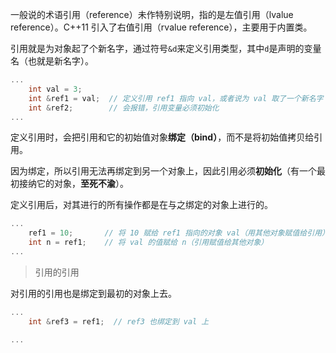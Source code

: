 一般说的术语引用（reference）未作特别说明，指的是左值引用（lvalue reference）。C++11 引入了右值引用（rvalue reference），主要用于内置类。

引用就是为对象起了个新名字，通过符号`&d`来定义引用类型，其中`d`是声明的变量名（也就是新名字）。

```c++
...
    int val = 3;           
	int &ref1 = val;  // 定义引用 ref1 指向 val，或者说为 val 取了一个新名字 ref1
	int &ref2;        // 会报错，引用变量必须初始化
...
```

定义引用时，会把引用和它的初始值对象**绑定（bind）**，而不是将初始值拷贝给引用。



因为绑定，所以引用无法再绑定到另一个对象上，因此引用必须**初始化**（有一个最初接纳它的对象，**至死不渝**）。



定义引用后，对其进行的所有操作都是在与之绑定的对象上进行的。

```c++
...
    ref1 = 10;       // 将 10 赋给 ref1 指向的对象 val（用其他对象赋值给引用）
	int n = ref1;    // 将 val 的值赋给 n（引用赋值给其他对象）
...
```



> 引用的引用

对引用的引用也是绑定到最初的对象上去。

``` c++
...
    int &ref3 = ref1;  // ref3 也绑定到 val 上

...
```